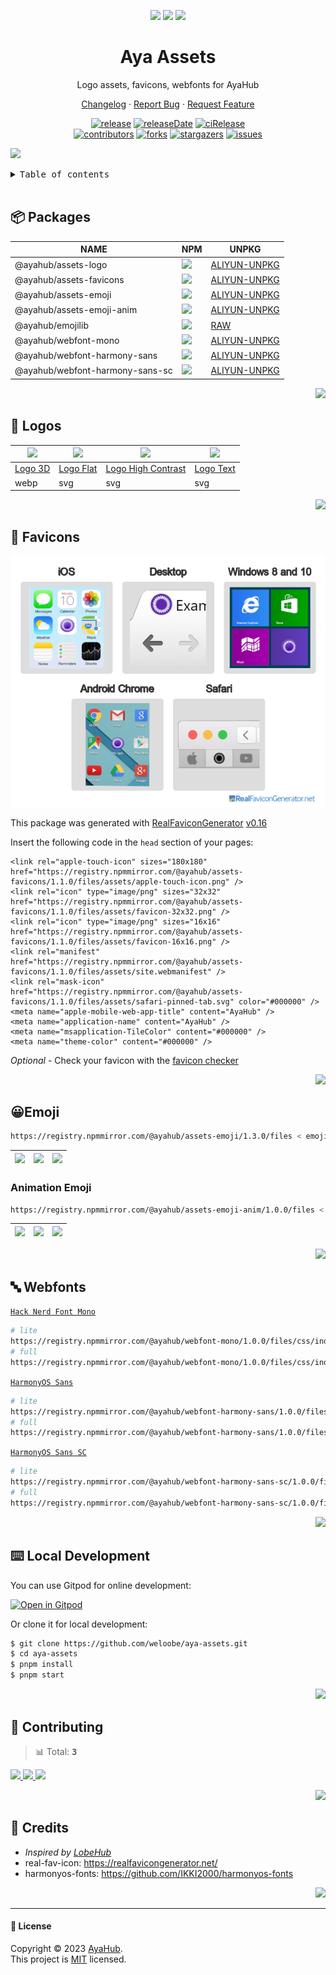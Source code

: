 <a name="readme-top"></a>

<div align="center">

<img height="120" src="https://registry.npmmirror.com/@ayahub/assets-logo/1.2.0/files/assets/logo-3d.webp">
<img height="120" src="https://gw.alipayobjects.com/zos/kitchen/qJ3l3EPsdW/split.svg">
<img height="120" src="https://registry.npmmirror.com/@ayahub/assets-emoji/1.3.0/files/assets/package.webp">

<h1 align="center">Aya Assets</h1>

Logo assets, favicons, webfonts for AyaHub

[Changelog](./CHANGELOG.md) · [Report Bug][issues-url] · [Request Feature][issues-url]

<!-- SHIELD GROUP -->

[![release][release-shield]][release-url]
[![releaseDate][release-date-shield]][release-date-url]
[![ciRelease][ci-release-shield]][ci-release-url] <br/>
[![contributors][contributors-shield]][contributors-url]
[![forks][forks-shield]][forks-url]
[![stargazers][stargazers-shield]][stargazers-url]
[![issues][issues-shield]][issues-url]

</div>

![](https://raw.githubusercontent.com/andreasbm/readme/master/assets/lines/rainbow.png)

<details>
<summary><kbd>Table of contents</kbd></summary>

#### TOC

- [📦 Packages](#-packages)
- [🤯 Logos](#-logos)
- [💞 Favicons](#-favicons)
- [😀Emoji](#emoji)
  - [Animation Emoji](#animation-emoji)
- [🔤 Webfonts](#-webfonts)
- [⌨️ Local Development](#️-local-development)
- [🤝 Contributing](#-contributing)
- [🔗 Credits](#-credits)

####

</details>

<br />

## 📦 Packages

| NAME                            | NPM                                                                                       | UNPKG                                                |
| ------------------------------- | ----------------------------------------------------------------------------------------- | ---------------------------------------------------- |
| @ayahub/assets-logo             | [![][assets-logo-release]][assets-logo-release-url]                                       | [ALIYUN-UNPKG][assets-logo-unpkg]                    |
| @ayahub/assets-favicons         | [![][assets-favicons-release]][assets-favicons-release-url]                               | [ALIYUN-UNPKG][assets-favicons-unpkg]                |
| @ayahub/assets-emoji            | [![][assets-emoji-release]][assets-emoji-release-url]                                     | [ALIYUN-UNPKG][assets-emoji-unpkg]                   |
| @ayahub/assets-emoji-anim       | [![][assets-emoji-anim-release]][assets-emoji-anim-release-url]                           | [ALIYUN-UNPKG][assets-emoji-anim-unpkg]              |
| @ayahub/emojilib                | [![][emojilib-release]][emojilib-release-url]                                             | [RAW][emojilib-unpkg]                                |
| @ayahub/webfont-mono            | [![][assets-webfont-mono-release]][assets-webfont-mono-release-url]                       | [ALIYUN-UNPKG][assets-webfont-mono-unpkg]            |
| @ayahub/webfont-harmony-sans    | [![][assets-webfont-harmony-sans-release]][assets-webfont-harmony-sans-release-url]       | [ALIYUN-UNPKG][assets-webfont-harmony-sans-unpkg]    |
| @ayahub/webfont-harmony-sans-sc | [![][assets-webfont-harmony-sans-sc-release]][assets-webfont-harmony-sans-sc-release-url] | [ALIYUN-UNPKG][assets-webfont-harmony-sans-sc-unpkg] |

<!-- @ayahub/assets-logo -->

<!-- @ayahub/assets-favicons -->

<!-- @ayahub/assets-emoji -->

<!-- @ayahub/assets-emoji-anim -->

<!-- @ayahub/emojilib -->

<!-- @ayahub/webfont-mono -->

<!-- @ayahub/webfont-harmony-sans -->

<!-- @ayahub/webfont-harmony-sans-sc -->

<div align="right">

[![][back-to-top]](#readme-top)

</div>

## 🤯 Logos

| <img src="https://registry.npmmirror.com/@ayahub/assets-logo/1.2.0/files/assets/logo-3d.webp" width="64" > | <img src="https://npm.elemecdn.com/@ayahub/assets-logo/assets/logo-flat.svg" width="64" > | <img src="https://npm.elemecdn.com/@ayahub/assets-logo/assets/logo-high-contrast.svg" width="64" > | <img src="https://npm.elemecdn.com/@ayahub/assets-logo/assets/logo-text.svg" width="64" > |
| ---------------------------------------------------------------------------------------------------------- | ----------------------------------------------------------------------------------------- | -------------------------------------------------------------------------------------------------- | ----------------------------------------------------------------------------------------- |
| [Logo 3D][logo-3d]                                                                                         | [Logo Flat][logo-flat]                                                                    | [Logo High Contrast][logo-high-contrast]                                                           | [Logo Text][logo-text]                                                                    |
| webp                                                                                                       | svg                                                                                       | svg                                                                                                | svg                                                                                       |

<div align="right">

[![][back-to-top]](#readme-top)

</div>

## 💞 Favicons

![](https://github.com/weloobe/aya-assets/blob/main/docs/preview.png?raw=true)

This package was generated with [RealFaviconGenerator](https://realfavicongenerator.net/) [v0.16](https://realfavicongenerator.net/change_log#v0.16)

Insert the following code in the `head` section of your pages:

```
<link rel="apple-touch-icon" sizes="180x180" href="https://registry.npmmirror.com/@ayahub/assets-favicons/1.1.0/files/assets/apple-touch-icon.png" />
<link rel="icon" type="image/png" sizes="32x32" href="https://registry.npmmirror.com/@ayahub/assets-favicons/1.1.0/files/assets/favicon-32x32.png" />
<link rel="icon" type="image/png" sizes="16x16" href="https://registry.npmmirror.com/@ayahub/assets-favicons/1.1.0/files/assets/favicon-16x16.png" />
<link rel="manifest" href="https://registry.npmmirror.com/@ayahub/assets-favicons/1.1.0/files/assets/site.webmanifest" />
<link rel="mask-icon" href="https://registry.npmmirror.com/@ayahub/assets-favicons/1.1.0/files/assets/safari-pinned-tab.svg" color="#000000" />
<meta name="apple-mobile-web-app-title" content="AyaHub" />
<meta name="application-name" content="AyaHub" />
<meta name="msapplication-TileColor" content="#000000" />
<meta name="theme-color" content="#000000" />
```

_Optional_ - Check your favicon with the [favicon checker](https://realfavicongenerator.net/favicon_checker)

<div align="right">

[![][back-to-top]](#readme-top)

</div>

## 😀Emoji

```bash
https://registry.npmmirror.com/@ayahub/assets-emoji/1.3.0/files < emoji-name > .webp
```

| ![][emoji-1] | ![][emoji-2] | ![][emoji-3] |
| ------------ | ------------ | ------------ |

### Animation Emoji

```bash
https://registry.npmmirror.com/@ayahub/assets-emoji-anim/1.0.0/files < emoji-name > .webp
```

| ![][emoji-1] | ![][emoji-2] | ![][emoji-3] |
| ------------ | ------------ | ------------ |

<div align="right">

[![][back-to-top]](#readme-top)

</div>

## 🔤 Webfonts

[`Hack Nerd Font Mono`](https://registry.npmmirror.com/@ayahub/webfont-mono/1.0.0/files/css/index.css)

```sh
# lite
https://registry.npmmirror.com/@ayahub/webfont-mono/1.0.0/files/css/index.css
# full
https://registry.npmmirror.com/@ayahub/webfont-mono/1.0.0/files/css/index-full.css
```

[`HarmonyOS Sans`](https://registry.npmmirror.com/@ayahub/webfont-harmony-sans/1.0.0/files/webfont-harmony-sans/css/index.css)

```sh
# lite
https://registry.npmmirror.com/@ayahub/webfont-harmony-sans/1.0.0/files/css/index.css
# full
https://registry.npmmirror.com/@ayahub/webfont-harmony-sans/1.0.0/files/css/index-full.css
```

[`HarmonyOS Sans SC`](https://registry.npmmirror.com/@ayahub/webfont-harmony-sans-sc/1.0.0/files/css/index.css)

```sh
# lite
https://registry.npmmirror.com/@ayahub/webfont-harmony-sans-sc/1.0.0/files/css/index.css
# full
https://registry.npmmirror.com/@ayahub/webfont-harmony-sans-sc/1.0.0/files/css/index-full.css
```

<div align="right">

[![][back-to-top]](#readme-top)

</div>

## ⌨️ Local Development

You can use Gitpod for online development:

[![Open in Gitpod](https://gitpod.io/button/open-in-gitpod.svg)][gitpod-url]

Or clone it for local development:

```bash
$ git clone https://github.com/weloobe/aya-assets.git
$ cd aya-assets
$ pnpm install
$ pnpm start
```

<div align="right">

[![][back-to-top]](#readme-top)

</div>

## 🤝 Contributing

<!-- CONTRIBUTION GROUP -->

> 📊 Total: <kbd>**3**</kbd>

<a href="https://github.com/canisminor1990" title="canisminor1990">
  <img src="https://avatars.githubusercontent.com/u/17870709?v=4" width="50" />
</a>
<a href="https://github.com/actions-user" title="actions-user">
  <img src="https://avatars.githubusercontent.com/u/65916846?v=4" width="50" />
</a>
<a href="https://github.com/apps/dependabot" title="dependabot[bot]">
  <img src="https://avatars.githubusercontent.com/in/29110?v=4" width="50" />
</a>

<!-- CONTRIBUTION END -->

<div align="right">

[![][back-to-top]](#readme-top)

</div>

## 🔗 Credits

- _Inspired by [LobeHub][profile-link-lobe]_
- real-fav-icon: <https://realfavicongenerator.net/>
- harmonyos-fonts: <https://github.com/IKKI2000/harmonyos-fonts>

<div align="right">

[![][back-to-top]](#readme-top)

</div>

---

#### 📝 License

Copyright © 2023 [AyaHub][profile-url]. <br />
This project is [MIT](./LICENSE) licensed.

<!-- LINK GROUP -->

<!-- SHIELD LINK GROUP -->

<!-- release -->

<!-- releaseDate -->

<!-- ciRelease -->

<!-- contributors -->

<!-- forks -->

<!-- stargazers -->

<!-- issues -->

[assets-emoji-anim-release]: https://img.shields.io/npm/v/@ayahub/assets-emoji-anim?label=%F0%9F%A4%AF%20NPM
[assets-emoji-anim-release-url]: https://www.npmjs.com/package/@ayahub/assets-emoji-anim
[assets-emoji-anim-unpkg]: https://registry.npmmirror.com/@ayahub/assets-emoji-anim
[assets-emoji-release]: https://img.shields.io/npm/v/@ayahub/assets-emoji?label=%F0%9F%A4%AF%20NPM
[assets-emoji-release-url]: https://www.npmjs.com/package/@ayahub/assets-emoji
[assets-emoji-unpkg]: https://registry.npmmirror.com/@ayahub/assets-emoji
[assets-favicons-release]: https://img.shields.io/npm/v/@ayahub/assets-favicons?label=%F0%9F%A4%AF%20NPM
[assets-favicons-release-url]: https://www.npmjs.com/package/@ayahub/assets-favicons
[assets-favicons-unpkg]: https://registry.npmmirror.com/@ayahub/assets-favicons
[assets-logo-release]: https://img.shields.io/npm/v/@ayahub/assets-logo?label=%F0%9F%A4%AF%20NPM
[assets-logo-release-url]: https://www.npmjs.com/package/@ayahub/assets-logo
[assets-logo-unpkg]: https://registry.npmmirror.com/@ayahub/assets-logo
[assets-webfont-harmony-sans-release]: https://img.shields.io/npm/v/@ayahub/webfont-harmony-sans?label=%F0%9F%A4%AF%20NPM
[assets-webfont-harmony-sans-release-url]: https://www.npmjs.com/package/@ayahub/webfont-harmony-sans
[assets-webfont-harmony-sans-sc-release]: https://img.shields.io/npm/v/@ayahub/webfont-harmony-sans-sc?label=%F0%9F%A4%AF%20NPM
[assets-webfont-harmony-sans-sc-release-url]: https://www.npmjs.com/package/@ayahub/webfont-harmony-sans-sc
[assets-webfont-harmony-sans-sc-unpkg]: https://registry.npmmirror.com/@ayahub/webfont-harmony-sans-sc
[assets-webfont-harmony-sans-unpkg]: https://registry.npmmirror.com/@ayahub/webfont-harmony-sans
[assets-webfont-mono-release]: https://img.shields.io/npm/v/@ayahub/webfont-mono?label=%F0%9F%A4%AF%20NPM
[assets-webfont-mono-release-url]: https://www.npmjs.com/package/@ayahub/webfont-mono
[assets-webfont-mono-unpkg]: https://registry.npmmirror.com/@ayahub/webfont-mono
[back-to-top]: https://img.shields.io/badge/-BACK_TO_TOP-151515?style=flat-square
[ci-release-shield]: https://github.com/weloobe/aya-assets/workflows/Release%20CI/badge.svg
[ci-release-url]: https://github.com/weloobe/aya-assets/actions?query=workflow%3ARelease%20CI
[contributors-shield]: https://img.shields.io/github/contributors/weloobe/aya-assets.svg?style=flat
[contributors-url]: https://github.com/weloobe/aya-assets/graphs/contributors
[emoji-1]: https://registry.npmmirror.com/@ayahub/assets-emoji/1.3.0/files/assets/face-with-diagonal-mouth.webp
[emoji-2]: https://registry.npmmirror.com/@ayahub/assets-emoji/1.3.0/files/assets/face-with-hand-over-mouth.webp
[emoji-3]: https://registry.npmmirror.com/@ayahub/assets-emoji/1.3.0/files/assets/face-with-peeking-eye.webp
[emojilib-release]: https://img.shields.io/npm/v/@ayahub/emojilib?label=%F0%9F%A4%AF%20NPM
[emojilib-release-url]: https://www.npmjs.com/package/@ayahub/emojilib
[emojilib-unpkg]: https://raw.githubusercontent.com/weloobe/aya-assets/master/packages/emojilib/index.json
[forks-shield]: https://img.shields.io/github/forks/weloobe/aya-assets.svg?style=flat
[forks-url]: https://github.com/weloobe/aya-assets/network/members
[gitpod-url]: https://gitpod.io/#https://github.com/weloobe/aya-assets
[issues-shield]: https://img.shields.io/github/issues/weloobe/aya-assets.svg?style=flat
[issues-url]: https://github.com/weloobe/aya-assets/issues/new/choose
[logo-3d]: https://https://registry.npmmirror.com/@ayahub/assets-logo/1.1.0/files//assets/logo-3d.webp
[logo-flat]: https://https://registry.npmmirror.com/@ayahub/assets-logo/1.1.0/files//assets/logo-flat.svg
[logo-high-contrast]: https://https://registry.npmmirror.com/@ayahub/assets-logo/1.1.0/files//assets/logo-high-contrast.svg
[logo-text]: https://https://registry.npmmirror.com/@ayahub/assets-logo/1.1.0/files/assets/logo-text.svg
[profile-link-lobe]: https://github.com/lobehub
[profile-url]: https://github.com/weloobe
[release-date-shield]: https://img.shields.io/github/release-date/weloobe/aya-assets?style=flat
[release-date-url]: https://github.com/weloobe/aya-assets/releases
[release-shield]: https://img.shields.io/npm/v/@ayahub/assets?label=%F0%9F%A4%AF%20NPM
[release-url]: https://www.npmjs.com/package/@ayahub/assets
[stargazers-shield]: https://img.shields.io/github/stars/weloobe/aya-assets.svg?style=flat
[stargazers-url]: https://github.com/weloobe/aya-assets/stargazers
